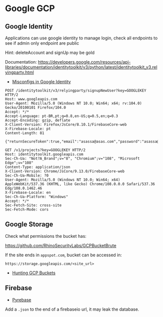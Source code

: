 # Google GCP

## Google Identity

Applications can use google identity to manage login, check all endpoints to see if admin only endpoint are public

Hint: deleteAccount and signUp may be gold

Documentation: https://developers.google.com/resources/api-libraries/documentation/identitytoolkit/v3/python/latest/identitytoolkit_v3.relyingparty.html

- [Misconfigs in Google Identity](https://blog.appsecco.com/exploiting-weak-configurations-in-google-identity-platform-cbddbd0e71e3)

```
POST /identitytoolkit/v3/relyingparty/signupNewUser?key=GOOGLEKEY HTTP/2
Host: www.googleapis.com
User-Agent: Mozilla/5.0 (Windows NT 10.0; Win64; x64; rv:104.0) Gecko/20100101 Firefox/104.0
Accept: */*
Accept-Language: pt-BR,pt;q=0.8,en-US;q=0.5,en;q=0.3
Accept-Encoding: gzip, deflate
X-Client-Version: Firefox/JsCore/8.10.1/FirebaseCore-web
X-Firebase-Locale: pt
Content-Length: 81

{"returnSecureToken":true,"email":"asassa@asas.com","password":"asassa@asas.com"}
```

```
GET /v1/projects?key=GOOGLEKEY HTTP/2
Host: identitytoolkit.googleapis.com
Sec-Ch-Ua: "Not?A_Brand";v="8", "Chromium";v="108", "Microsoft Edge";v="108"
Content-Type: application/json
X-Client-Version: Chrome/JsCore/9.13.0/FirebaseCore-web
Sec-Ch-Ua-Mobile: ?0
User-Agent: Mozilla/5.0 (Windows NT 10.0; Win64; x64) AppleWebKit/537.36 (KHTML, like Gecko) Chrome/108.0.0.0 Safari/537.36 Edg/108.0.1462.46
X-Firebase-Locale: en
Sec-Ch-Ua-Platform: "Windows"
Accept: */*
Sec-Fetch-Site: cross-site
Sec-Fetch-Mode: cors
```


## Google Storage

Check what permissions the bucket has:

https://github.com/RhinoSecurityLabs/GCPBucketBrute

If the site ends in `appspot.com`, bucket can be accessed in:

```https://storage.googleapis.com/<site_url>``` 

- [Hunting GCP Buckets](https://hackingthe.cloud/gcp/general-knowledge/gcp-buckets/)

## Firebase

- [Pyrebase](https://github.com/thisbejim/Pyrebase)

Add a `.json` to the end of a firebaseio url, it may leak the database.
